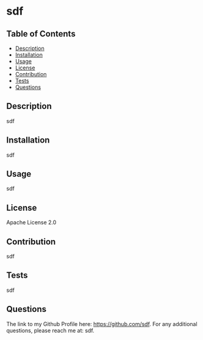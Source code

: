 # sdf

  ## Table of Contents
  - [Description](#Description)
  - [Installation](#Installation)
  - [Usage](#Usage)
  - [License](#License)
  - [Contribution](#Contribution)
  - [Tests](#Tests)
  - [Questions](#Questions)

  ## Description
  sdf

  ## Installation
  sdf

  ## Usage
  sdf
  
  ## License
  Apache License 2.0

  
  ## Contribution
  sdf
  
  ## Tests
  sdf
  
  ## Questions
  The link to my Github Profile here: https://github.com/sdf.
  For any additional questions, please reach me at: sdf.
